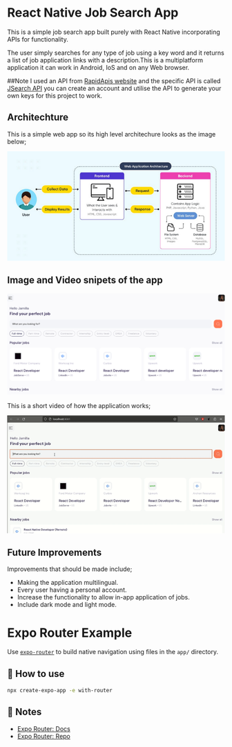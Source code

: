 #  React Native Job Search App
This is a simple job search app built purely with React Native incorporating APIs for functionality.

The user simply searches for any type of job using a key word and it returns a list of job application links with a description.This is a multiplatform application it can work in Android, IoS and on any Web browser.

##Note
I used an API from [RapidApis website](https://rapidapi.com/hub) and the specific API is called [JSearch API](https://rapidapi.com/letscrape-6bRBa3QguO5/api/jsearch/)  you can create an account and utilise the API to generate your own keys for this project to work.


## Architechture
This is a simple web app so its high level architechure looks as the image below;

![Alt text](assets/images/Arch.png)


## Image and Video snipets of the app

![Alt text](assets/images/App1.png)


This is a short video of how the application works;

![Alt text](assets/images/Screen_Record_React.gif)

## Future Improvements
Improvements that should be made include;

* Making the application multilingual.
* Every user having a personal account.
* Increase the functionality to allow in-app application of jobs.
* Include dark mode and light mode.

# Expo Router Example

Use [`expo-router`](https://expo.github.io/router) to build native navigation using files in the `app/` directory.

## 🚀 How to use

```sh
npx create-expo-app -e with-router
```

## 📝 Notes

- [Expo Router: Docs](https://expo.github.io/router)
- [Expo Router: Repo](https://github.com/expo/router)
